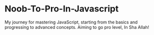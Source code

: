 # Noob-To-Pro-In-Javascript
My journey for mastering JavaScript, starting from the basics and progressing to advanced concepts. Aiming to go pro level, In Sha Allah!
